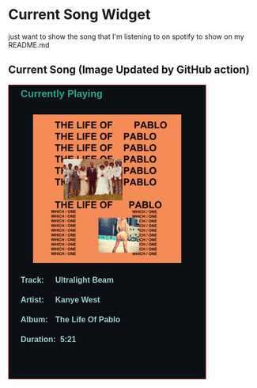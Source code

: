 # Current Song Widget
just want to show the song that I'm listening to on spotify to show on my README.md

## Current Song (Image Updated by GitHub action)
![](songs-pictures/image100.png)

